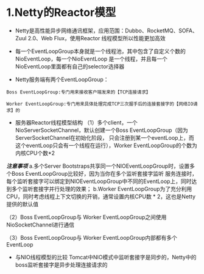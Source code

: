 # 1.Netty的Reactor模型

- Netty是高性能异步网络通讯框架，应用范围：Dubbo、RocketMQ、SOFA、Zuul 2.0、Web Flux，使用Reactor
线程模型所以性能更加高效

- 每一个EventLoopGroup本身就是一个线程池，其中包含了自定义个数的NioEventLoop，每一个NioEventLoop
是一个线程，并且每一个NioEventLoop里面都有自己的selector选择器

- Netty服务端有两个EventLoopGroup：
```
Boss EventLoopGroup:专门用来接收客户端发来的【TCP连接请求】

Worker EventLoopGroup:专门用来具体处理完成TCP三次握手后的连接套接字的【网络IO请求】的
```

- 服务器Reactor线程模型结构
（1）多个client，一个NioServerSocketChannel，默认创建一个Boss EventLoopGroup（因为ServerSocketChannel在初始化阶段，
只会注册到某一个eventLoop上，而这个eventLoop只会有一个线程在运行），Worker EventLoopGroup的个数为内核CPU个数*2

***注意事项***
a.多个Server Bootstraps共享同一个NIOEventLoopGroup时，设置多个Boss EventLoopGroup比较好，因为当你在多个监听套接字监听
服务连接时，每个监听套接字可以绑定到NIOEventLoopGroup中不同的EventLoop上，同时达到多个监听套接字并行处理的效果；
b.Worker EventLoopGroup为了充分利用CPU，同时考虑线程上下文切换的开销，通常设置内核CPU数 * 2，这也是Netty提供的默认值

（2）Boss EventLoopGroup与 Worker EventLoopGroup之间使用NioSocketChannel进行通信

（3）Boss EventLoopGroup与 Worker EventLoopGroup内部都有多个EventLoop

- 与NIO线程模型的比较
Tomcat中NIO模式中监听套接字是同步的，Netty中的boss监听套接字是异步处理连接请求的